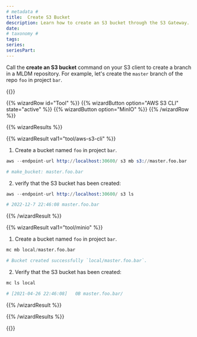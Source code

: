 ```yaml
---
# metadata # 
title:  Create S3 Bucket
description: Learn how to create an S3 bucket through the S3 Gateway.
date: 
# taxonomy #
tags: 
series:
seriesPart:
--- 
```

 
Call the **create an S3 bucket** command on your S3 client to create a branch in a MLDM repository. For example, let's create the `master` branch of the repo `foo` in project `bar`.

{{<stack type="wizard" >}}

{{% wizardRow id="Tool" %}}
{{% wizardButton option="AWS S3 CLI" state="active" %}}
{{% wizardButton option="MinIO" %}}
{{% /wizardRow %}}

{{% wizardResults %}}

{{% wizardResult val1="tool/aws-s3-cli" %}}

1. Create a bucket named `foo` in project `bar`.
```s
aws --endpoint-url http://localhost:30600/ s3 mb s3://master.foo.bar

# make_bucket: master.foo.bar
```
2. verify that the S3 bucket has been created:
```s
aws --endpoint-url http://localhost:30600/ s3 ls

# 2022-12-7 22:46:08 master.foo.bar
```

{{% /wizardResult %}}

{{% wizardResult val1="tool/minio" %}}

1. Create a bucket named `foo` in project `bar`.
```s
mc mb local/master.foo.bar

# Bucket created successfully `local/master.foo.bar`.
```

2. Verify that the S3 bucket has been created:
```s
mc ls local

# [2021-04-26 22:46:08]   0B master.foo.bar/
```

{{% /wizardResult %}}

{{% /wizardResults %}}

{{</stack>}}

 

 